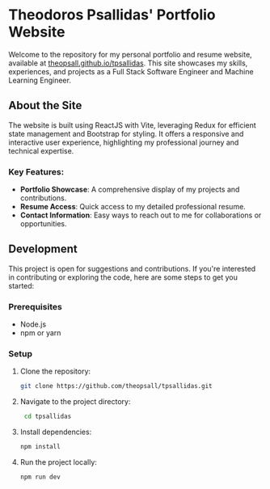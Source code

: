# Theodoros Psallidas' Portfolio Website

Welcome to the repository for my personal portfolio and resume website, available at [theopsall.github.io/tpsallidas](https://theopsall.github.io/tpsallidas/). This site showcases my skills, experiences, and projects as a Full Stack Software Engineer and Machine Learning Engineer.

## About the Site

The website is built using ReactJS with Vite, leveraging Redux for efficient state management and Bootstrap for styling. It offers a responsive and interactive user experience, highlighting my professional journey and technical expertise.

### Key Features:

- **Portfolio Showcase**: A comprehensive display of my projects and contributions.
- **Resume Access**: Quick access to my detailed professional resume.
- **Contact Information**: Easy ways to reach out to me for collaborations or opportunities.

## Development

This project is open for suggestions and contributions. If you're interested in contributing or exploring the code, here are some steps to get you started:

### Prerequisites

- Node.js
- npm or yarn

### Setup

1. Clone the repository:
   ```bash
   git clone https://github.com/theopsall/tpsallidas.git
   ```
2. Navigate to the project directory:
   ```bash
    cd tpsallidas
    ```
3. Install dependencies:
    ```bash
    npm install
    ```
4.  Run the project locally:
    ```bash
    npm run dev
    ```
